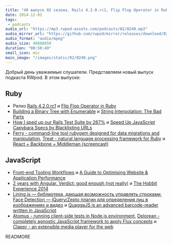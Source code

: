 ```yaml
---
title: "40 выпуск 02 сезона. Rails 4.2.0.rc1, Flip Flop Operator in Ruby, Ferry, Front-end Tooling Workflows, 2 years with Angular и прочее"
date: 2014-12-01
tags:
 - podcasts
audio_url: "https://mp3.rwpod-assets.com/podcasts/02/0240.mp3"
audio_mirror_url: "https://github.com/rwpod/mirror/releases/download/02.40/0240.mp3"
audio_format: "audio/mpeg"
audio_size: 48888850
duration: "00:50:49"
small_icon: mic
main_image: "/images/static/02/0240.png"
---
```


Добрый день уважаемые слушатели. Представляем новый выпуск подкаста RWpod. В этом выпуске:

## Ruby

 - Релиз [Rails 4.2.0.rc1](http://weblog.rubyonrails.org/2014/11/28/Rails-4-2-0-rc1-has-been-released/) и [Flip Flop Operator in Ruby](http://nithinbekal.com/posts/ruby-flip-flop/)
 - [Building a Binary Tree with Enumerable](https://www.mikeperham.com/2014/11/26/building-a-binary-tree-with-enumerable/) и [String Interpolation: The Bad Parts](http://collectiveidea.com/blog/archives/2014/11/25/string-interpolation-the-bad-parts/)
 - [How I sped up our Rails Test Suite by 267%](http://blog.codeship.com/faster-rails-tests/) и [Speed Up JavaScript Capybara Specs by Blacklisting URLs](http://robots.thoughtbot.com/speed-up-javascript-capybara-specs-by-blacklisting-urls)
 - [Ferry - command-line tool rubygem designed for data migrations and manipulation](http://cmu-is-projects.github.io/ferry/), [Treat - natural language processing framework for Ruby](https://github.com/louismullie/treat) и [React + Backbone + Middleman (screencast)](https://www.youtube.com/watch?v=iul1fWHVU6A)

## JavaScript

 - [Front-end Tooling Workflows](https://speakerdeck.com/addyosmani/front-end-tooling-workflows) и [A Guide to Optimising Website & Application Performance](https://cdnify.com/discover/web-performance-guide)
 - [2 years with Angular. Verdict: good enough (not really)](http://www.fse.guru/2-years-with-angular) и [The Hobbit Experience 2014](http://www.html5rocks.com/en/tutorials/casestudies/hobbit2014/)
 - [Lining.js — библиотека, дающая возможность управлять строками](http://zencode.in/lining.js/), [Face Detection — jQuery/Zepto плагин для определения лиц в изображениях и видео](http://facedetection.jaysalvat.com/) и [QuaggaJS is an advanced barcode-reader written in JavaScript](http://serratus.github.io/quaggaJS/)
 - [Atomus - running client-side tests in Node.js environment](https://github.com/krasimir/atomus), [Delorean - completely agnostic JavaScript framework to apply Flux concepts](http://deloreanjs.com/) и [Clappr - an extensible media player for the web](https://github.com/globocom/clappr)


READMORE

